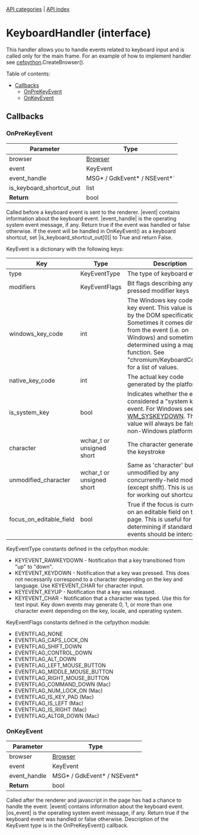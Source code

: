 [API categories](API-categories.md) | [API index](API-index.md)


# KeyboardHandler (interface)

This handler allows you to handle events related to keyboard input and is called only for the main frame. For an example of how to implement handler see [cefpython](cefpython.md).CreateBrowser().


Table of contents:
* [Callbacks](#callbacks)
  * [OnPreKeyEvent](#onprekeyevent)
  * [OnKeyEvent](#onkeyevent)


## Callbacks


### OnPreKeyEvent

| Parameter | Type |
| --- | --- |
| browser | [Browser](Browser.md) |
| event | KeyEvent |
| event_handle | MSG\* / GdkEvent\* / NSEvent\*` |
| is_keyboard_shortcut_out | list |
| __Return__ | bool |

Called before a keyboard event is sent to the renderer. |event| contains
information about the keyboard event. |event_handle| is the operating system
event message, if any. Return true if the event was handled or false
otherwise. If the event will be handled in OnKeyEvent() as a keyboard
shortcut, set |is_keyboard_shortcut_out[0]| to True and return False.

KeyEvent is a dictionary with the following keys:

| Key | Type | Description |
| --- | --- | --- |
| type | KeyEventType | The type of keyboard event |
| modifiers | KeyEventFlags | Bit flags describing any pressed modifier keys |
| windows_key_code | int | The Windows key code for the key event. This value is used by the DOM specification. Sometimes it comes directly from the event (i.e. on Windows) and sometimes it's determined using a mapping function. See "chromium/KeyboardCodes.h" for a list of values. |
| native_key_code | int | The actual key code generated by the platform |
| is_system_key | bool | Indicates whether the event is considered a "system key" event. For Windows see [WM_SYSKEYDOWN](http://msdn.microsoft.com/en-us/library/ms646286.aspx). This value will always be false on non-Windows platforms. |
| character | wchar_t or unsigned short | The character generated by the keystroke |
| unmodified_character | wchar_t or unsigned short | Same as 'character' but unmodified by any concurrently-held modifiers (except shift). This is useful for working out shortcut keys. |
| focus_on_editable_field | bool | True if the focus is currently on an editable field on the page. This is useful for determining if standard key events should be intercepted. |

KeyEventType constants defined in the cefpython module:
* KEYEVENT_RAWKEYDOWN - Notification that a key transitioned from
    "up" to "down".
* KEYEVENT_KEYDOWN - Notification that a key was pressed. This does not
    necessarily correspond to a character depending on the key and language.
    Use KEYEVENT_CHAR for character input.
* KEYEVENT_KEYUP - Notification that a key was released.
* KEYEVENT_CHAR - Notification that a character was typed. Use this for text
    input. Key down events may generate 0, 1, or more than one character
    event depending on the key, locale, and operating system.

KeyEventFlags constants defined in the cefpython module:
* EVENTFLAG_NONE
* EVENTFLAG_CAPS_LOCK_ON
* EVENTFLAG_SHIFT_DOWN
* EVENTFLAG_CONTROL_DOWN
* EVENTFLAG_ALT_DOWN
* EVENTFLAG_LEFT_MOUSE_BUTTON
* EVENTFLAG_MIDDLE_MOUSE_BUTTON
* EVENTFLAG_RIGHT_MOUSE_BUTTON
* EVENTFLAG_COMMAND_DOWN (Mac)
* EVENTFLAG_NUM_LOCK_ON (Mac)
* EVENTFLAG_IS_KEY_PAD (Mac)
* EVENTFLAG_IS_LEFT (Mac)
* EVENTFLAG_IS_RIGHT (Mac)
* EVENTFLAG_ALTGR_DOWN (Mac)


### OnKeyEvent

| Parameter | Type |
| --- | --- |
| browser | [Browser](Browser.md) |
| event | KeyEvent |
| event_handle | MSG\* / GdkEvent\* / NSEvent\* |
| __Return__ | bool |

Called after the renderer and javascript in the page has had a chance to
handle the event. |event| contains information about the keyboard event.
|os_event| is the operating system event message, if any. Return true if
the keyboard event was handled or false otherwise. Description of the
KeyEvent type is in the OnPreKeyEvent() callback.
